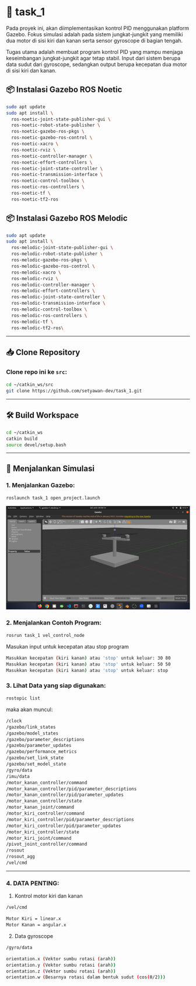 # 🤖 task_1

Pada proyek ini, akan diimplementasikan kontrol PID menggunakan platform Gazebo. Fokus simulasi adalah pada sistem jungkat-jungkit yang memiliki dua motor di sisi kiri dan kanan serta sensor gyroscope di bagian tengah.

Tugas utama adalah membuat program kontrol PID yang mampu menjaga keseimbangan jungkat-jungkit agar tetap stabil. Input dari sistem berupa data sudut dari gyroscope, sedangkan output berupa kecepatan dua motor di sisi kiri dan kanan.

## 📦 Instalasi Gazebo ROS Noetic

```bash
sudo apt update
sudo apt install \
  ros-noetic-joint-state-publisher-gui \
  ros-noetic-robot-state-publisher \
  ros-noetic-gazebo-ros-pkgs \
  ros-noetic-gazebo-ros-control \
  ros-noetic-xacro \
  ros-noetic-rviz \
  ros-noetic-controller-manager \
  ros-noetic-effort-controllers \
  ros-noetic-joint-state-controller \
  ros-noetic-transmission-interface \
  ros-noetic-control-toolbox \
  ros-noetic-ros-controllers \
  ros-noetic-tf \
  ros-noetic-tf2-ros
```

## 📦 Instalasi Gazebo ROS Melodic

```bash
sudo apt update
sudo apt install \
  ros-melodic-joint-state-publisher-gui \
  ros-melodic-robot-state-publisher \
  ros-melodic-gazebo-ros-pkgs \
  ros-melodic-gazebo-ros-control \
  ros-melodic-xacro \
  ros-melodic-rviz \
  ros-melodic-controller-manager \
  ros-melodic-effort-controllers \
  ros-melodic-joint-state-controller \
  ros-melodic-transmission-interface \
  ros-melodic-control-toolbox \
  ros-melodic-ros-controllers \
  ros-melodic-tf \
  ros-melodic-tf2-ros\
```

---

## 📥 Clone Repository

### Clone repo ini ke `src`:

```bash
cd ~/catkin_ws/src
git clone https://github.com/setyawan-dev/task_1.git
```

---

## 🛠️ Build Workspace

```bash
cd ~/catkin_ws
catkin build
source devel/setup.bash
```

---

## 🚀 Menjalankan Simulasi

### 1. Menjalankan Gazebo:

```bash
roslaunch task_1 open_project.launch
```
![Gazebo Simulasi](scripts/gazebo.png)

### 2. Menjalankan Contoh Program:
```bash
rosrun task_1 vel_control_node
```
Masukan input untuk kecepatan atau stop program
```bash
Masukkan kecepatan (kiri kanan) atau 'stop' untuk keluar: 30 80
Masukkan kecepatan (kiri kanan) atau 'stop' untuk keluar: 50 50
Masukkan kecepatan (kiri kanan) atau 'stop' untuk keluar: stop

```

### 3. Lihat Data yang siap digunakan:
```bash
rostopic list
```
maka akan muncul:
```bash
/clock
/gazebo/link_states
/gazebo/model_states
/gazebo/parameter_descriptions
/gazebo/parameter_updates
/gazebo/performance_metrics
/gazebo/set_link_state
/gazebo/set_model_state
/gyro/data
/imu/data
/motor_kanan_controller/command
/motor_kanan_controller/pid/parameter_descriptions
/motor_kanan_controller/pid/parameter_updates
/motor_kanan_controller/state
/motor_kanan_joint/command
/motor_kiri_controller/command
/motor_kiri_controller/pid/parameter_descriptions
/motor_kiri_controller/pid/parameter_updates
/motor_kiri_controller/state
/motor_kiri_joint/command
/pivot_joint_controller/command
/rosout
/rosout_agg
/vel/cmd
```
---
### 4. DATA PENTING:
1. Kontrol motor kiri dan kanan
```bash
/vel/cmd
```
```bash
Motor Kiri = linear.x
Motor Kanan = angular.x
```

2. Data gyroscope
```bash
/gyro/data
```
```bash
orientation.x (Vektor sumbu rotasi (arah))
orientation.y (Vektor sumbu rotasi (arah))
orientation.z (Vektor sumbu rotasi (arah))
orientation.w (Besarnya rotasi dalam bentuk sudut (cos(θ/2)))
```
